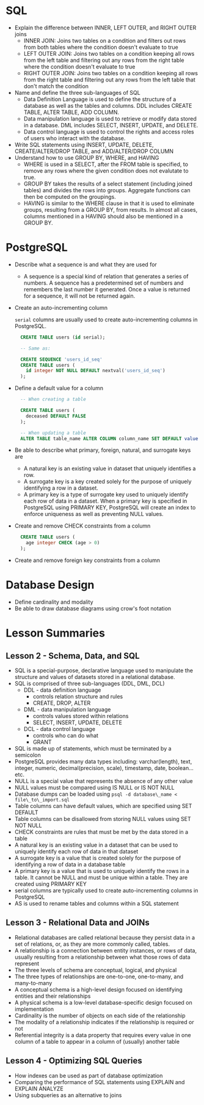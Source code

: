 # SQL

- Explain the difference between INNER, LEFT OUTER, and RIGHT OUTER joins
  - INNER JOIN: Joins two tables on a condition and filters out rows from both
    tables where the condition doesn't evaluate to true
  - LEFT OUTER JOIN: Joins two tables on a condition keeping all rows from the
    left table and filtering out any rows from the right table where the
    condition doesn't evaluate to true
  - RIGHT OUTER JOIN: Joins two tables on a condition keeping all rows from the
    right table and filtering out any rows from the left table that don't match
    the condition
- Name and define the three sub-languages of SQL
  - Data Definition Language is used to define the structure of a database as
    well as the tables and columns. DDL includes CREATE TABLE, ALTER TABLE, ADD
    COLUMN.
  - Data manipulation language is used to retrieve or modify data stored in a
    database. DML includes SELECT, INSERT, UPDATE, and DELETE.
  - Data control language is used to control the rights and access roles of
    users who interact with the database.
- Write SQL statements using INSERT, UPDATE, DELETE, CREATE/ALTER/DROP TABLE,
  and ADD/ALTER/DROP COLUMN
- Understand how to use GROUP BY, WHERE, and HAVING
  - WHERE is used in a SELECT, after the FROM table is specified, to remove any
    rows where the given condition does not evalutate to true.
  - GROUP BY takes the results of a select statement (including joined tables)
    and divides the rows into groups. Aggregate functions can then be computed
    on the groupings.
  - HAVING is similar to the WHERE clause in that it is used to eliminate
    groups, resulting from a GROUP BY, from results. In almost all cases,
    columns mentioned in a HAVING should also be mentioned in a GROUP BY.

# PostgreSQL

- Describe what a sequence is and what they are used for
  - A sequence is a special kind of relation that generates a series of numbers.
    A sequence has a predetermined set of numbers and remembers the last number
    it generated. Once a value is returned for a sequence, it will not be
    returned again.
- Create an auto-incrementing column

  `serial` columns are usually used to create auto-incrementing columns in
  PostgreSQL.

  ``` SQL
    CREATE TABLE users (id serial);

    -- Same as:

    CREATE SEQUENCE 'users_id_seq'
    CREATE TABLE users (
      id integer NOT NULL DEFAULT nextval('users_id_seq')
    );
  ```
- Define a default value for a column
  ``` SQL
    -- When creating a table

    CREATE TABLE users (
      deceased DEFAULT FALSE
    );

    -- When updating a table
    ALTER TABLE table_name ALTER COLUMN column_name SET DEFAULT value;
  ```
- Be able to describe what primary, foreign, natural, and surrogate keys are
  - A natural key is an existing value in dataset that uniquely identifies a
    row.
  - A surrogate key is a key created solely for the purpose of uniquely
    identifying a row in a dataset.
  - A primary key is a type of surrogate key used to uniquely identify each row
    of data in a dataset. When a primary key is specified in PostgreSQL using
    PRIMARY KEY, PostgreSQL will create an index to enforce uniqueness as well
    as preventing NULL values.

- Create and remove CHECK constraints from a column
  ``` SQL
    CREATE TABLE users (
      age integer CHECK (age > 0)
    );
  ```
- Create and remove foreign key constraints from a column

# Database Design

- Define cardinality and modality
- Be able to draw database diagrams using crow's foot notation

# Lesson Summaries

## Lesson 2 - Schema, Data, and SQL

- SQL is a special-purpose, declarative language used to manipulate the
  structure and values of datasets stored in a relational database.
- SQL is comprised of three sub-languages (DDL, DML, DCL)
  * DDL - data definition language
    - controls relation structure and rules
    - CREATE, DROP, ALTER
  * DML - data manipulation language
    - controls values stored within relations
    - SELECT, INSERT, UPDATE, DELETE
  * DCL - data control language
    - controls who can do what
    - GRANT
- SQL is made up of statements, which must be terminated by a semicolon
- PostgreSQL provides many data types including: varchar(length), text, integer,
  numeric, decimal(precision, scale), timestamp, date, boolean... etc.
- NULL is a special value that represents the absence of any other value
- NULL values must be compared using IS NULL or IS NOT NULL
- Database dumps can be loaded using `psql -d database\_name < file\_to\_import.sql`
- Table columns can have default values, which are specified using SET DEFAULT
- Table columns can be disallowed from storing NULL values using SET NOT NULL
- CHECK constraints are rules that must be met by the data stored in a table
- A natural key is an existing value in a dataset that can be used to uniquely
  identify each row of data in that dataset
- A surrogate key is a value that is created solely for the purpose of
  identifying a row of data in a database table
- A primary key is a value that is used to uniquely identify the rows in a
  table. It cannot be NULL and must be unique within a table. They are created
  using PRIMARY KEY
- serial columns are typically used to create auto-incrementing columns in
  PostgreSQL
- AS is used to rename tables and columns within a SQL statement

## Lesson 3 - Relational Data and JOINs

- Relational databases are called relational because they persist data in a set
  of relations, or, as they are more commonly called, tables.
- A relationship is a connection between entity instances, or rows of data,
  usually resulting from a relationship between what those rows of data
  represent
- The three levels of schema are conceptual, logical, and physical
- The three types of relationships are one-to-one, one-to-many, and many-to-many
- A conceptual schema is a high-level design focused on identifying entities and
  their relationships
- A physical schema is a low-level database-specific design focused on
  implementation
- Cardinality is the number of objects on each side of the relationship
- The modality of a relationship indicates if the relationship is required or
  not
- Referential integrity is a data property that requires every value in one
  column of a table to appear in a column of (usually) another table

## Lesson 4 - Optimizing SQL Queries

- How indexes can be used as part of database optimization
- Comparing the performance of SQL statements using EXPLAIN and EXPLAIN ANALYZE
- Using subqueries as an alternative to joins
